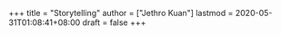 +++
title = "Storytelling"
author = ["Jethro Kuan"]
lastmod = 2020-05-31T01:08:41+08:00
draft = false
+++

